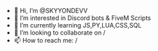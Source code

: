 - 👋 Hi, I’m @SKYYONDEVV
- 👀 I’m interested in Discord bots & FiveM Scripts
- 🌱 I’m currently learning JS,PY,LUA,CSS,SQL
- 💞️ I’m looking to collaborate on /
- 📫 How to reach me: /
